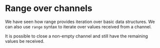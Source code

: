# Range over channels

We have seen how range provides iteration over basic data structures.
We can also use `range` syntax to iterate over values received from a channel.

It is possible to close a non-empty channel and still have the remaining values
be received.
